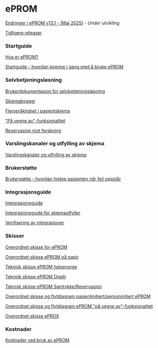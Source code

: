 # ePROM

[Endringer i ePROM v13.1 - (Mai 2025)](releasenotes/ReleaseNotev13.1) - _Under utvikling_

[Tidligere releaser](releasenotes/Releaselist)

### Startguide
[Hva er ePROM?](Beskrivelse)

[Startguide - hvordan komme i gang med å bruke ePROM](Startguide)

### Selvbetjeningsløsning
[Brukerdokumentasjon for selvbetjeningsløsning](Brukerdokumentasjon%20for%20selvbetjeningsl%C3%B8sning)

[Skjemabygger](Skjemabygger)

[Flerspråklighet i pasientskjema](PasientskjemaFlerspraklighet)

["På vegne av"-funksjonalitet](PaVegneAvFlyt)

[Reservasjon mot forskning](ReservasjonMotForskning)

### Varslingskanaler og utfylling av skjema
[Varslingskanaler og utfylling av skjema](Utfylling%20av%20skjema)

### Brukerstøtte
[Brukerstøtte - hvordan hjelpe pasienten når feil oppstår](UserSupport)

### Integrasjonsguide
[Integrasjonsguide](Integrasjonsguide)

[Integrasjonsguide for skjemautfyller](IntegrasjonsguideSkjemautfyllerApi)

[Verifisering av integrasjoner](IntegrasjonVerifikasjon)

### Skisser

[Overordnet skisse for ePROM](Overordnetskisse)

[Overordnet skisse ePROM på papir](Overordnetskisse%20papir)

[Teknisk skisse ePROM helsenorge](TekniskSkisseHelsenorge)

[Teknisk skisse ePROM Digdir](TekniskSkisseDigdir)

[Teknisk skisse ePROM Samtykke/Reservasjon](TekniskSkissePvk)

[Overordnet skisse og flytdiagram pasientinitiert/personinitiert ePROM](Overordnetskisse%20pasientinitiert)

[Overordnet skisse og flytdiagram ePROM "på vegne av"-funksjonalitet](PaVegneAvFlyt)

[Overordnet skisse ePROX](Overordnet%20skisse%20eprox)

<!-- Dette er en kommentar og vises ikke i den renderede Markdown 
### Administrasjon av PROMS i MRS
[Administrasjon av PROMS i MRS](MrsPromsAdmin)

[Finne ID på en PROMS-bestilling i MRS](MrsPromsId)-->

### Kostnader
[Kostnader ved bruk av ePROM](kostnader)

